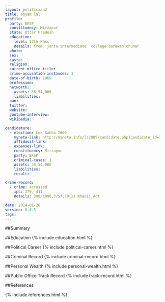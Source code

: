 ```yaml
---
layout: politician2
title: shyam lal
profile: 
  party: EKSP
  constituency: Mirzapur
  state: Uttar Pradesh
  education: 
    level: 12th Pass
    details: from  janta intermediate  collage barewan chunar
  photo: 
  sex: 
  caste: 
  religion: 
  current-office-title: 
  crime-accusation-instances: 1
  date-of-birth: 1969
  profession: 
  networth: 
    assets: 36,54,000
    liabilities: 
  pan: 
  twitter: 
  website: 
  youtube-interview: 
  wikipedia: 

candidature: 
  - election: Lok Sabha 2009
    myneta-link: http://myneta.info/ls2009/candidate.php?candidate_id=1793
    affidavit-link: 
    expenses-link: 
    constituency: Mirzapur 
    party: EKSP
    criminal-cases: 1
    assets: 36,54,000
    liabilities: 
    result:  

crime-record: 
  - crime: accussed
    ipc: 379, 411
    details: 308/1990,3/57,70(2) Khanij Act 

date: 2014-01-28
version: 0.0.5
tags: 
---
```

##Summary


##Education
{% include education.html %}


##Political Career
{% include political-career.html %}


##Criminal Record
{% include criminal-record.html %}


##Personal Wealth
{% include personal-wealth.html %}


##Public Office Track Record
{% include track-record.html %}


##References


{% include references.html %}